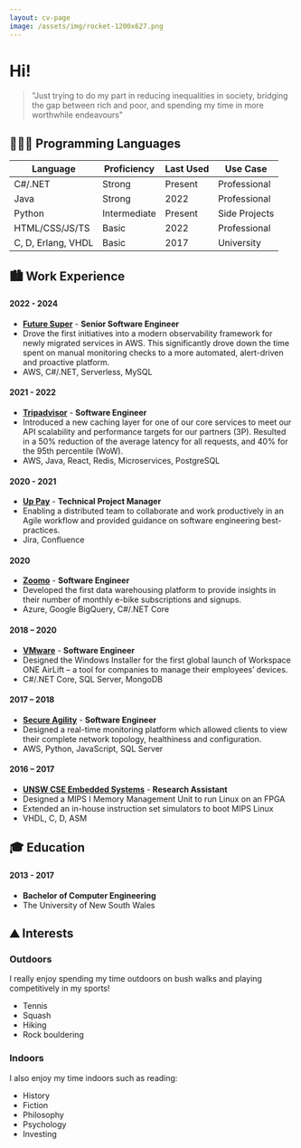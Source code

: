 ```yaml
---
layout: cv-page
image: /assets/img/rocket-1200x627.png
---
```


# Hi!

> "Just trying to do my part in reducing inequalities in society, bridging the gap between rich and poor, and spending my time in more worthwhile endeavours"

## 👨🏻‍💻 Programming Languages

| Language           | Proficiency  | Last Used | Use Case      |
|--------------------|--------------|-----------|---------------|
| C#/.NET            | Strong       | Present   | Professional  |
| Java               | Strong       | 2022      | Professional  |
| Python             | Intermediate | Present   | Side Projects |
| HTML/CSS/JS/TS     | Basic        | 2022      | Professional  |
| C, D, Erlang, VHDL | Basic        | 2017      | University    |

## 🏙️ Work Experience

#### 2022 - 2024

* **[Future Super](https://www.futuresuper.com.au/)** - **Senior Software Engineer**
* Drove the first initiatives into a modern observability framework for newly migrated services in AWS. This significantly drove down the time spent on manual monitoring checks to a more automated, alert-driven and proactive platform.
* AWS, C#/.NET, Serverless, MySQL

#### 2021 - 2022

* **[Tripadvisor](https://www.tripadvisor.com.au/)** - **Software Engineer**
* Introduced a new caching layer for one of our core services to meet our API scalability and performance targets for our partners (3P). Resulted in a 50% reduction of the average latency for all requests, and 40% for the 95th percentile (WoW).
* AWS, Java, React, Redis, Microservices, PostgreSQL

#### 2020 - 2021

* **[Up Pay](https://uppay.online)** - **Technical Project Manager**
* Enabling a distributed team to collaborate and work productively in an Agile workflow and provided guidance on software engineering best-practices.
* Jira, Confluence

#### 2020

* **[Zoomo](https://www.ridezoomo.com/)** - **Software Engineer**
* Developed the first data warehousing platform to provide insights in their number of monthly e-bike subscriptions and signups.
* Azure, Google BigQuery, C#/.NET Core

#### 2018 – 2020

* **[VMware](https://www.vmware.com/au/products/workspace-one/unified-endpoint-management.html)** - **Software Engineer**
* Designed the Windows Installer for the first global launch of Workspace ONE AirLift – a tool for companies to manage their employees’ devices.
* C#/.NET Core, SQL Server, MongoDB

#### 2017 – 2018

* **[Secure Agility](https://secureagility.com/)** - **Software Engineer**
* Designed a real-time monitoring platform which allowed clients to view their complete network topology, healthiness and configuration.
* AWS, Python, JavaScript, SQL Server

#### 2016 – 2017

* **[UNSW CSE Embedded Systems](https://www.engineering.unsw.edu.au/computer-science-engineering/)** - **Research Assistant**
* Designed a MIPS I Memory Management Unit to run Linux on an FPGA
* Extended an in-house instruction set simulators to boot MIPS Linux
* VHDL, C, D, ASM

## 🎓 Education

#### 2013 - 2017

* **Bachelor of Computer Engineering**
* The University of New South Wales

## ⛰️ Interests

### Outdoors

I really enjoy spending my time outdoors on bush walks and playing competitively in my sports!

* Tennis
* Squash
* Hiking
* Rock bouldering

### Indoors

I also enjoy my time indoors such as reading:

* History
* Fiction
* Philosophy
* Psychology
* Investing
